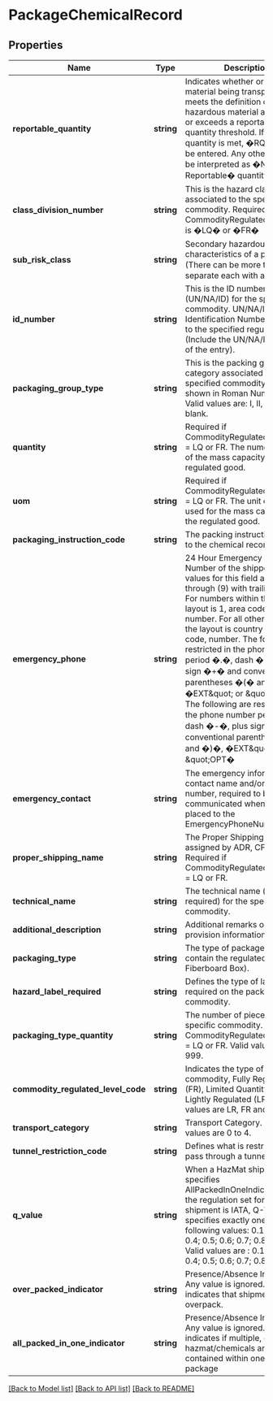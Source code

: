 # PackageChemicalRecord

## Properties
Name | Type | Description | Notes
------------ | ------------- | ------------- | -------------
**reportable_quantity** | **string** | Indicates whether or not a material being transported meets the definition of a hazardous material and meets or exceeds a reportable quantity threshold. If reportable quantity is met, �RQ� should be entered.  Any other value will be  interpreted as �Non Reportable� quantity. | [optional] 
**class_division_number** | **string** | This is the hazard class associated to the specified commodity. Required if CommodityRegulatedLevelCode is �LQ� or �FR� | [optional] 
**sub_risk_class** | **string** | Secondary hazardous characteristics of a package. (There can be more than one � separate each with a comma.) | [optional] 
**id_number** | **string** | This is the ID number (UN/NA/ID) for the specified commodity.  UN/NA/ID Identification Number assigned to the specified regulated good. (Include the UN/NA/ID as part of the entry). | [optional] 
**packaging_group_type** | **string** | This is the packing group category associated to the specified commodity.  Must be shown in Roman Numerals.  Valid values are: I, II, III and blank. | [optional] 
**quantity** | **string** | Required if CommodityRegulatedLevelCode &#x3D; LQ or FR. The numerical value of the mass capacity of the regulated good. | [optional] 
**uom** | **string** | Required if CommodityRegulatedLevelCode &#x3D; LQ or FR. The unit of measure used for the mass capacity of the regulated good. | [optional] 
**packaging_instruction_code** | **string** | The packing instructions related to the chemical record. | [optional] 
**emergency_phone** | **string** | 24 Hour Emergency Phone Number of the shipper.   Valid values for this field are (0) through (9) with trailing blanks.   For numbers within the U.S., the layout is 1, area code, 7-digit number. For all other countries the layout is country code, area code, number.                                                                                                                                                                                                                                                                       The following are restricted in the phone number   period �.�, dash �-�, plus sign �+� and conventional parentheses �(� and �)�, �EXT\&quot; or \&quot;OPT�  The following are restricted in the phone number   period �.�, dash �-�, plus sign �+� and conventional parentheses �(� and �)�, �EXT\&quot; or \&quot;OPT� | [optional] 
**emergency_contact** | **string** | The emergency information, contact name and/or contract number, required to be communicated when a call is placed to the EmergencyPhoneNumber. | [optional] 
**proper_shipping_name** | **string** | The Proper Shipping Name assigned by ADR, CFR or IATA. Required if CommodityRegulatedLevelCode &#x3D; LQ or FR. | [optional] 
**technical_name** | **string** | The technical name (when required) for the specified commodity. | [optional] 
**additional_description** | **string** | Additional remarks or special provision information. | [optional] 
**packaging_type** | **string** | The type of package used to contain the regulated good. (Ex: Fiberboard Box). | [optional] 
**hazard_label_required** | **string** | Defines the type of label that is required on the package for the commodity. | [optional] 
**packaging_type_quantity** | **string** | The number of pieces of the specific commodity. Required if CommodityRegulatedLevelCode &#x3D; LQ or FR.  Valid values are 1 to 999. | [optional] 
**commodity_regulated_level_code** | **string** | Indicates the type of commodity, Fully Regulated (FR), Limited Quantity (LQ), Lightly Regulated (LR)  Valid values are LR, FR and LQ. | 
**transport_category** | **string** | Transport Category.   Valid values are 0 to 4. | [optional] 
**tunnel_restriction_code** | **string** | Defines what is restricted to pass through a tunnel. | [optional] 
**q_value** | **string** | When a HazMat shipment specifies AllPackedInOneIndicator and the regulation set for that shipment is IATA,  Q-Value specifies exactly one of the following values: 0.1; 0.2; 0.3; 0.4; 0.5; 0.6; 0.7; 0.8; 0.9; 1.0  Valid values are : 0.1; 0.2; 0.3; 0.4; 0.5; 0.6; 0.7; 0.8; 0.9; 1.0 | [optional] 
**over_packed_indicator** | **string** | Presence/Absence Indicator. Any value is ignored. Presence indicates that shipment is overpack. | [optional] 
**all_packed_in_one_indicator** | **string** | Presence/Absence Indicator. Any value is ignored. Presence indicates if multiple, different hazmat/chemicals are contained within one box in a package | [optional] 

[[Back to Model list]](../../README.md#documentation-for-models) [[Back to API list]](../../README.md#documentation-for-api-endpoints) [[Back to README]](../../README.md)

